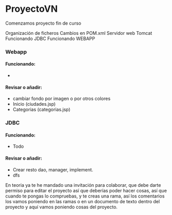 # ProyectoVN
Comenzamos proyecto fin de curso

Organización de ficheros
Cambios en POM.xml
Servidor web Tomcat
Funcionando JDBC
Funcionando WEBAPP

### Webapp
#### Funcionando:
* 


#### Revisar o añadir:
* cambiar fondo por imagen o por otros colores
* Inicio (ciudades.jsp)
* Categorias (categorias.jsp)

### JDBC
#### Funcionando:
* Todo

#### Revisar o añadir:
* Crear resto dao, manager, implement.
* dfs



En teoria ya te he mandado una invitación para colaborar, que debe darte permiso para editar el proyecto así que deberías poder hacer cosas, así que cuando te pongas lo compruebas, y te creas una rama, así los comentarios los vamos poniendo en las ramas o en un documento de texto dentro del proyecto y aquí vamos poniendo cosas del proyecto.

